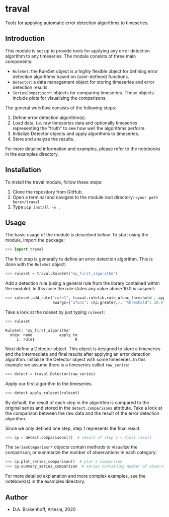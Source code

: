 # traval

Tools for applying automatic error detection algorithms to timeseries.

## Introduction

This module is set up to provide tools for applying any error detection algorithm to any timeseries. The module consists of three main components:
- `RuleSet`: the RuleSet object is a highly flexible object for defining error detection algorithms based on (user-defined) functions.
- `Detector`: a data management object for storing timeseries and error detection results.
- `SeriesComparison*`: objects for comparing timeseries. These objects include plots for visualizing the comparisons.

The general workflow consists of the following steps:
1. Define error detection algorithm(s).
2. Load data, i.e. raw timeseries data and optionally timeseries representing the "truth" to see how well the algorithms perform.
3. Initialize Detector objects and apply algorithms to timeseries.
4. Store and analyze the results.

For more detailed information and examples, please refer to the notebooks in the examples directory.

## Installation
To install the traval module, follow these steps:
1. Clone the repository from GitHub.
2. Open a terminal and navigate to the module root directory: `<your path here>/traval`
3. Type `pip install -e .`


## Usage
The basic usage of the module is described below. To start using the module, import the package:

```python
>>> import traval
```

The first step is generally to define an error detection algorithm. This is done with the `RuleSet` object:

```python
>>> ruleset = traval.RuleSet("my_first_algorithm")
```
Add a detection rule (using a general rule from the library contained within the module). In this case the rule states any value above 10.0 is suspect:

```python
>>> ruleset.add_rule("rule1", traval.rulelib.rule_ufunc_threshold , apply_to=0, 
                     kwargs={"ufunc": (np.greater,), "threshold": 10.0})
```

Take a look at the ruleset by just typing `ruleset`:

```python
>>> ruleset
```
```
RuleSet: 'my_first_algorithm'
  step: name            apply_to
     1: rule1                  0
```

Next define a Detector object. This object is designed to store a timeseries and the intermediate and final results after applying an error detection algorithm. Initialize the Detector object with some timeseries. In this example we assume there is a timeseries called `raw_series`:

```python
>>> detect = traval.Detector(raw_series)
```

Apply our first algorithm to the timeseries.

```python
>>> detect.apply_ruleset(ruleset)
```

By default, the result of each step in the algorithm is compared to the original series and stored in the `detect.comparisons` attribute. Take a look at the comparison between the raw data and the result of the error detection algorithm. 

Since we only defined one step, step 1 represents the final result.

```python
>>> cp = detect.comparisons[1]  # result of step 1 = final result
```

The `SeriesComparison*` objects contain methods to visualize the comparison, or summarize the number of observations in each category:

```python
>>> cp.plot_series_comparison()  # plot a comparison
>>> cp.summary_series_comparison  # series containing number of observations in each category
```

For more detailed explanation and more complex examples, see the notebook(s) in the examples directory.

## Author

- D.A. Brakenhoff, Artesia, 2020
